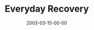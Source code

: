 ---
layout: message
category: message
series: "Everyday Enron"
title: "Everyday Recovery"
date: 2003-03-15-00-00
message_id: 238
audio: "http://s3.amazonaws.com/crossroads-media/messages/audio/05_03-16-03_Everyday_Recovery.mp3"
audio-duration: "35:19"
explicit: false
---